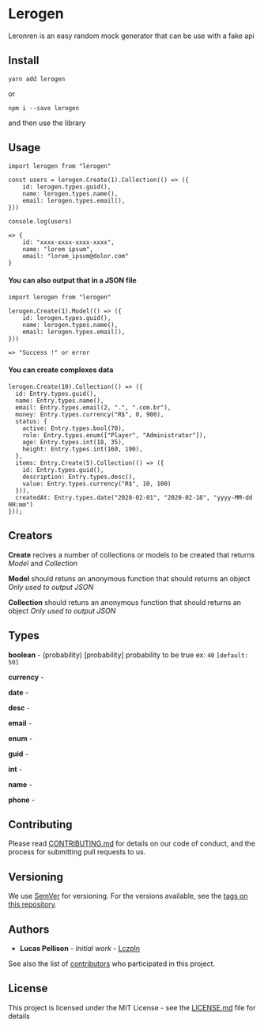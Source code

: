 # Lerogen

Leronren is an easy random mock generator that can be use with a fake api

## Install

```
yarn add lerogen
```

or

```
npm i --save lerogen
```

and then use the library

## Usage

```
import lerogen from "lerogen"

const users = lerogen.Create(1).Collection(() => ({
    id: lerogen.types.guid(),
    name: lerogen.types.name(),
    email: lerogen.types.email(),
}))

console.log(users)

=> {
    id: "xxxx-xxxx-xxxx-xxxx",
    name: "lorem ipsum",
    email: "lorem_ipsum@dolor.com"
}
```

#### You can also output that in a JSON file


```
import lerogen from "lerogen"

lerogen.Create(1).Model(() => ({
    id: lerogen.types.guid(),
    name: lerogen.types.name(),
    email: lerogen.types.email(),
}))

=> "Success !" or error
```

#### You can create complexes data

```
lerogen.Create(10).Collection(() => ({
  id: Entry.types.guid(),
  name: Entry.types.name(),
  email: Entry.types.email(2, ".", ".com.br"),
  money: Entry.types.currency("R$", 0, 900),
  status: {
    active: Entry.types.bool(70),
    role: Entry.types.enum(["Player", "Administrator"]),
    age: Entry.types.int(18, 35),
    height: Entry.types.int(160, 190),
  },
  items: Entry.Create(5).Collection(() => ({
    id: Entry.types.guid(),
    description: Entry.types.desc(),
    value: Entry.types.currency("R$", 10, 100)
  })),
  createdAt: Entry.types.date("2020-02-01", "2020-02-18", "yyyy-MM-dd HH:mm")
}));
```

## Creators

**Create** recives a number of collections or models to be created that returns *Model* and *Collection*

**Model** should retuns an anonymous function that should returns an object *Only used to output JSON*

**Collection** should retuns an anonymous function that should returns an object *Only used to output JSON*

## Types

**boolean** - (probability) [probability] probability to be true ex: `40` `[default: 50]`

**currency** -

**date** -

**desc** -

**email** -

**enum** -

**guid** -

**int** -

**name** -

**phone** -

## Contributing

Please read [CONTRIBUTING.md](https://gist.github.com/PurpleBooth/b24679402957c63ec426) for details on our code of conduct, and the process for submitting pull requests to us.

## Versioning

We use [SemVer](http://semver.org/) for versioning. For the versions available, see the [tags on this repository](https://github.com/your/project/tags). 

## Authors

* **Lucas Pellison** - *Initial work* - [Lczpln](https://github.com/lczpln)

See also the list of [contributors](https://github.com/your/project/contributors) who participated in this project.

## License

This project is licensed under the MIT License - see the [LICENSE.md](LICENSE.md) file for details
